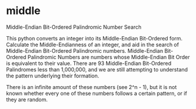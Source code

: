 middle
======

Middle-Endian Bit-Ordered Palindromic Number Search

This python converts an integer into its Middle-Endian Bit-Ordered form. Calculate the Middle-Endianness of an integer, 
and aid in the search of Middle-Endian Bit-Ordered Palindromic numbers.
Middle-Endian Bit-Ordered Palindromic Numbers are numbers whose Middle-Endian Bit Order is equivalent to their value.
There are 93 Middle-Endian Bit-Ordered Palindromes less than 1,000,000, and we are still attempting to understand
the pattern underlying their formation.

There is an infinite amount of these numbers (see 2^n - 1), but it is not known whether every one of these numbers follows 
a certain pattern, or if they are random.
